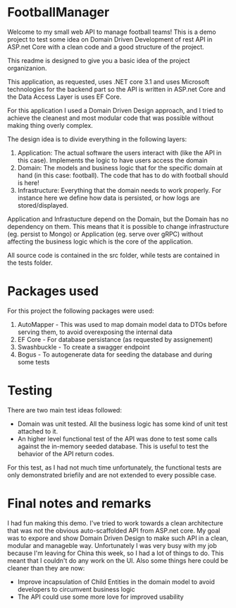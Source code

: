 # FootballManager
Welcome to my small web API to manage football teams! This is a demo project to test some idea on Domain Driven Development of rest API in ASP.net Core with a clean code and a good structure of the project.

This readme is designed to give you a basic idea of the project organizanion.

This application, as requested, uses .NET core 3.1 and uses Microsoft technologies for the backend part so the API is written in ASP.net Core and the Data Access Layer is uses EF Core.

For this application I used a Domain Driven Design approach, and I tried to achieve the cleanest and most modular code that was possible without making thing overly complex.

The design idea is to divide everything in the following layers:

1. Application: The actual software the users interact with (like the API in this case). Implements the logic to have users access the domain
2. Domain: The models and business logic that for the specific domain at hand (in this case: football). The code that has to do with football should is here!
3. Infrastructure: Everything that the domain needs to work properly. For instance here we define how data is persisted, or how logs are stored/displayed.

Application and Infrastucture depend on the Domain, but the Domain has no dependency on them. This means that it is possible to change infrastructure (eg. persist to Mongo) or Application (eg. serve over gRPC) without affecting the business logic which is the core of the application.

All source code is contained in the src folder, while tests are contained in the tests folder.

# Packages used
For this project the following packages were used:
1. AutoMapper - This was used to map domain model data to DTOs before serving them, to avoid overexposing the internal data
2. EF Core - For database persistance (as requested by assignement)
3. Swashbuckle - To create a swagger endpoint
4. Bogus - To autogenerate data for seeding the database and during some tests

# Testing
There are two main test ideas followed:

* Domain was unit tested. All the business logic has some kind of unit test attached to it.
* An higher level functional test of the API was done to test some calls against the in-memory seeded database. This is useful to test the behavior of the API return codes.

For this test, as I had not much time unfortunately, the functional tests are only demonstrated briefily and are not extended to every possible case.

# Final notes and remarks
I had fun making this demo. I've tried to work towards a clean architecture that was not the obvious auto-scaffolded API from ASP.net core.
My goal was to expore and show Domain Driven Design to make such API in a clean, modular and manageble way.
Unfortunately I was very busy with my job because I'm leaving for China this week, so I had a lot of things to do. This meant that I couldn't do any work on the UI.
Also some things here could be cleaner than they are now:
* Improve incapsulation of Child Entities in the domain model to avoid developers to circumvent business logic
* The API could use some more love for improved usability
